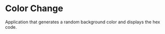 <h1>Color Change</h1>

<p>Application that generates a random background color and displays the hex code.</p>
